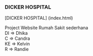### DICKER HOSPITAL
[DICKER HOSPITAL] (index.html)

Project Website Rumah Sakit sederhana</br>
DI => Dhika</br>
C => Candra</br>
KE => Kelvin</br>
R => Randie</br>
